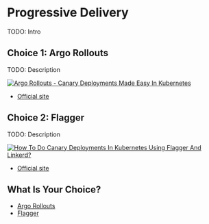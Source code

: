 # Progressive Delivery

TODO: Intro

## Choice 1: Argo Rollouts

TODO: Description

[![Argo Rollouts - Canary Deployments Made Easy In Kubernetes](https://img.youtube.com/vi/84Ky0aPbHvY/0.jpg)](https://youtu.be/84Ky0aPbHvY)
* [Official site](https://argoproj.github.io/rollouts)

## Choice 2: Flagger

TODO: Description

[![How To Do Canary Deployments In Kubernetes Using Flagger And Linkerd?](https://img.youtube.com/vi/NrytqS43dgw/0.jpg)](https://youtu.be/NrytqS43dgw)
* [Official site](https://flagger.app)

## What Is Your Choice?

* [Argo Rollouts](argo-rollouts.md)
* [Flagger](flagger.md)

